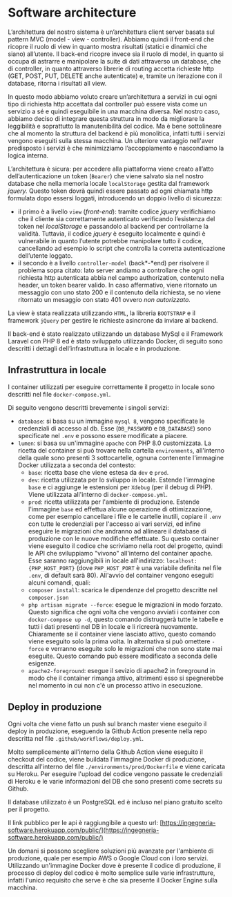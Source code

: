# Software architecture

L’architettura del nostro sistema è un’architettura client server basata sul pattern MVC (model - view - controller). Abbiamo quindi il front-end che ricopre il ruolo di view in quanto mostra risultati (statici e dinamici che siano) all’utente. Il back-end ricopre invece sia il ruolo di model, in quanto si occupa di astrarre e manipolare la suite di dati attraverso un database, che di controller, in quanto attraverso librerie di routing accetta richieste http (GET, POST, PUT, DELETE anche autenticate) e, tramite un iterazione con il database, ritorna i risultati all view.

In questo modo abbiamo voluto creare un’architettura a servizi in cui ogni tipo di richiesta http accettata dal controller può essere vista come un servizio a sé e quindi eseguibile in una macchina diversa. Nel nostro caso, abbiamo deciso di integrare questa struttura in modo da migliorare la leggibilità e soprattutto la manutenibilità del codice. Ma è bene sottolineare che al momento la struttura del backend è più monolitica, infatti tutti i servizi vengono eseguiti sulla stessa macchina. Un ulteriore vantaggio nell'aver predisposto i servizi è che minimizziamo l’accoppiamento e nascondiamo la logica interna.

L’architettura è sicura: per accedere alla piattaforma viene creato all’atto dell’autenticazione un token (`Bearer`) che viene salvato sia nel nostro database che nella memoria locale `localStorage` gestita dal framework *jquery.* Questo token dovrà quindi essere passato ad ogni chiamata http formulata dopo essersi loggati, introducendo un doppio livello di sicurezza:

- il primo è a livello `view` (*front-end*): tramite codice *jquery* verifichiamo che il cliente sia correttamente autenticato verificando l’esistenza del token nel *localStorage* e passandolo al backend per controllarne la validità. Tuttavia, il codice *jquery* è eseguito localmente e quindi è vulnerabile in quanto l’utente potrebbe manipolare tutto il codice, cancellando ad esempio lo script che controlla la corretta autenticazione dell’utente loggato.
- il secondo è a livello `controller-model` (back*-*end) per risolvere il problema sopra citato: lato server andiamo a controllare che ogni richiesta http autenticata abbia nel campo authorization, contenuto nella header, un token bearer valido. In caso affermativo, viene ritornato un messaggio con uno stato 200 e il contenuto della richiesta, se no viene ritornato un mesaggio con stato 401 ovvero *non autorizzato.*

La view è stata realizzata utilizzando `HTML`, la libreria `BOOTSTRAP` e il framework `jQuery` per gestire le richieste asincrone da inviare al backend.

Il back-end è stato realizzato utilizzando un database MySql e il Framework Laravel con PHP 8 ed è stato sviluppato utilizzando Docker, di seguito sono descritti i dettagli dell’infrastruttura in locale e in produzione.

## Infrastruttura in locale

I container utilizzati per eseguire correttamente il progetto in locale sono descritti nel file `docker-compose.yml`.

Di seguito vengono descritti brevemente i singoli servizi:

- `database`: si basa su un immagine `mysql 8`, vengono specificate le credenziali di accesso al db. Esse (`DB_PASSWORD` e `DB_DATABASE`) sono specificate nel `.env` e possono essere modificate a piacere.
- `lumen`: si basa su un'immagine `apache` con PHP 8.0 customizzata. La ricetta del container si può trovare nella cartella `environments`, all'interno della quale sono presenti 3 sottocartelle, ognuna contenente l'immagine Docker utilizzata a seconda del contesto:
    - `base`: ricetta base che viene estesa da `dev` e `prod`.
    - `dev`: ricetta utilizzata per lo sviluppo in locale. Estende l'immagine `base` e ci aggiunge le estensioni per `Xdebug` (per il debug di PHP). Viene utilizzata all'interno di `docker-compose.yml`.
    - `prod`: ricetta utilizzata per l'ambiente di produzione. Estende l'immagine `base` ed effettua alcune operazione di ottimizzazione, come per esempio cancellare i file e le cartelle inutili, copiare il `.env` con tutte le credenziali per l'accesso ai vari servizi, ed infine eseguire le migrazioni che andranno ad allineare il database di produzione con le nuove modifiche effettuate.
    Su questo container viene eseguito il codice che scriviamo nella root del progetto, quindi le API che sviluppiamo "vivono" all'interno del container apache. Esse saranno raggiungibili in locale all'indirizzo: `localhost:{PHP_HOST_PORT}` (dove `PHP_HOST_PORT` è una variabile definita nel file `.env`, di default sarà 80). All'avvio del container vengono eseguiti alcuni comandi, quali:
    - `composer install`: scarica le dipendenze del progetto descritte nel `composer.json`
    - `php artisan migrate --force`: esegue le migrazioni in modo forzato. Questo significa che ogni volta che vengono avviati i container con `docker-compose up -d`, questo comando distruggerà tutte le tabelle e tutti i dati presenti nel DB in locale e li ricreerà nuovamente. Chiaramente se il container viene lasciato attivo, questo comando viene eseguito solo la prima volta. In alternativa si può omettere `-force` e verranno eseguite solo le migrazioni che non sono state mai eseguite. Questo comando può essere modificato a seconda delle esigenze.
    - `apache2-foreground`: esegue il sevizio di apache2 in foreground in modo che il container rimanga attivo, altrimenti esso si spegnerebbe nel momento in cui non c'è un processo attivo in esecuzione.

## Deploy in produzione

Ogni volta che viene fatto un push sul branch master viene eseguito il deploy in produzione, eseguendo la Github Action presente nella repo descritta nel file `.github/workflows/deploy.yml`.

Molto semplicemente all'interno della Github Action viene eseguito il checkout del codice, viene buildata l'immagine Docker di produzione, descritta all'interno del file `./environments/prod/Dockerfile` e viene caricata su Heroku. Per eseguire l'upload del codice vengono passate le credenziali di Heroku e le varie informazioni del DB che sono presenti come secrets su Github.

Il database utilizzato è un PostgreSQL ed è incluso nel piano gratuito scelto per il progetto.

Il link pubblico per le api è raggiungibile a questo url: [https://ingegneria-software.herokuapp.com/public/](https://ingegneria-software.herokuapp.com/public/)

Un domani si possono scegliere soluzioni più avanzate per l'ambiente di produzione, quale per esempio AWS o Google Cloud con i loro servizi. Utilizzando un'immagine Docker dove è presente il codice di produzione, il processo di deploy del codice è molto semplice sulle varie infrastrutture, infatti l'unico requisito che serve è che sia presente il Docker Engine sulla macchina.
